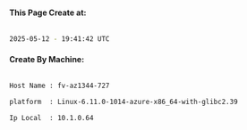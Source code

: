 
   
#### This Page Create at:

```bash

2025-05-12 - 19:41:42 UTC

```

#### Create By Machine:

```bash

Host Name : fv-az1344-727

platform  : Linux-6.11.0-1014-azure-x86_64-with-glibc2.39

Ip Local  : 10.1.0.64

```

